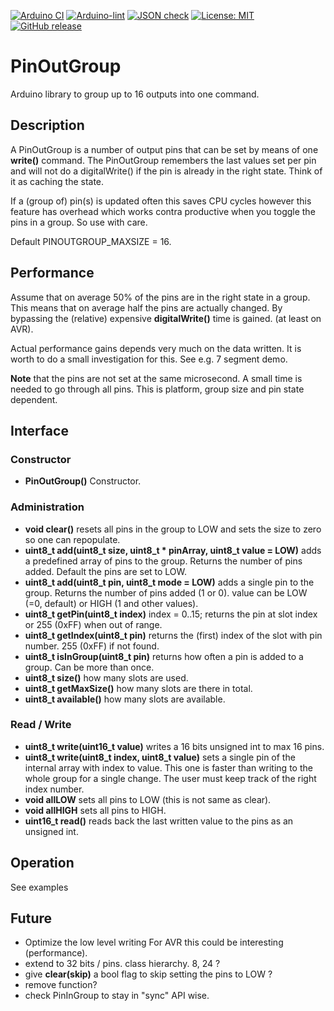
[![Arduino CI](https://github.com/RobTillaart/PinOutGroup/workflows/Arduino%20CI/badge.svg)](https://github.com/marketplace/actions/arduino_ci)
[![Arduino-lint](https://github.com/RobTillaart/PinOutGroup/actions/workflows/arduino-lint.yml/badge.svg)](https://github.com/RobTillaart/PinOutGroup/actions/workflows/arduino-lint.yml)
[![JSON check](https://github.com/RobTillaart/PinOutGroup/actions/workflows/jsoncheck.yml/badge.svg)](https://github.com/RobTillaart/PinOutGroup/actions/workflows/jsoncheck.yml)
[![License: MIT](https://img.shields.io/badge/license-MIT-green.svg)](https://github.com/RobTillaart/PinOutGroup/blob/master/LICENSE)
[![GitHub release](https://img.shields.io/github/release/RobTillaart/PinOutGroup.svg?maxAge=3600)](https://github.com/RobTillaart/PinOutGroup/releases)


# PinOutGroup

Arduino library to group up to 16 outputs into one command.


## Description

A PinOutGroup is a number of output pins that can be set by means of one **write()** command.
The PinOutGroup remembers the last values set per pin and will not do a digitalWrite()
if the pin is already in the right state. Think of it as caching the state.

If a (group of) pin(s) is updated often this saves CPU cycles however this feature 
has overhead which works contra productive when you toggle the pins in a group. 
So use with care.

Default PINOUTGROUP_MAXSIZE = 16.


## Performance 

Assume that on average 50% of the pins are in the right state in a group. 
This means that on average half the pins are actually changed. By bypassing
the (relative) expensive **digitalWrite()** time is gained. (at least on AVR).

Actual performance gains depends very much on the data written. 
It is worth to do a small investigation for this. See e.g. 7 segment demo.

**Note** that the pins are not set at the same microsecond.
A small time is needed to go through all pins. 
This is platform, group size and pin state dependent.


## Interface


### Constructor

- **PinOutGroup()** Constructor.


### Administration

- **void clear()** resets all pins in the group to LOW and sets the size to zero
so one can repopulate.
- **uint8_t add(uint8_t size, uint8_t \* pinArray, uint8_t value = LOW)** adds a predefined array of pins to the group. Returns the number of pins added. Default the pins are set to LOW.
- **uint8_t add(uint8_t pin, uint8_t mode = LOW)** adds a single pin to the group. Returns the number of pins added (1 or 0). value can be LOW (=0, default) or HIGH (1 and other values).
- **uint8_t getPin(uint8_t index)** index = 0..15; returns the pin at slot index or 255 (0xFF) when out of range.
- **uint8_t getIndex(uint8_t pin)** returns the (first) index of the slot with pin number. 255 (0xFF) if not found.
- **uint8_t isInGroup(uint8_t pin)** returns how often a pin is added to a group. Can be more than once.
- **uint8_t size()** how many slots are used.
- **uint8_t getMaxSize()** how many slots are there in total.
- **uint8_t available()** how many slots are available.


### Read / Write

- **uint8_t write(uint16_t value)** writes a 16 bits unsigned int to max 16 pins.
- **uint8_t write(uint8_t index, uint8_t value)** sets a single pin of the internal array with index  to value. 
This one is faster than writing to the whole group for a single change. 
The user must keep track of the right index number.
- **void allLOW** sets all pins to LOW (this is not same as clear).
- **void allHIGH** sets all pins to HIGH.
- **uint16_t read()** reads back the last written value to the pins as an unsigned int.


## Operation

See examples


## Future

- Optimize the low level writing
  For AVR this could be interesting (performance).
- extend to 32 bits / pins. class hierarchy. 8, 24 ?
- give **clear(skip)** a bool flag to skip setting the pins to LOW ?
- remove function? 
- check PinInGroup to stay in "sync" API wise.

